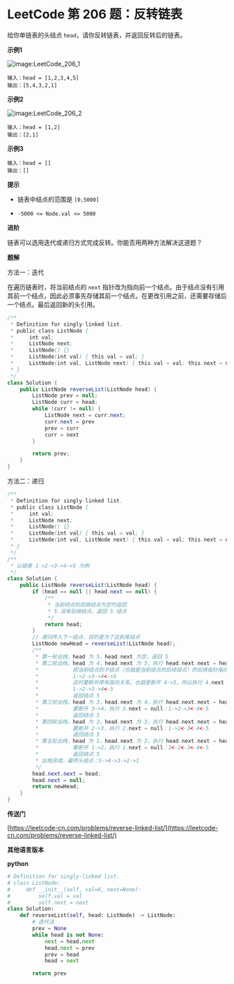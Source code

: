 # LeetCode 第 206 题：反转链表

给你单链表的头结点 `head`，请你反转链表，并返回反转后的链表。

**示例1**

![image:LeetCode_206_1](https://github.com/TomatoZ7/notes-of-tz/blob/master/DataStructuresAndAlgorithms/LeetCode/images/LeetCode_206_1.jpg)

```
输入：head = [1,2,3,4,5]
输出：[5,4,3,2,1]
```

**示例2**

![image:LeetCode_206_2](https://github.com/TomatoZ7/notes-of-tz/blob/master/DataStructuresAndAlgorithms/LeetCode/images/LeetCode_206_2.jpg)

```
输入：head = [1,2]
输出：[2,1]
```

**示例3**

```
输入：head = []
输出：[]
```

**提示**

+ 链表中结点的范围是 `[0,5000]`

+ `-5000 <= Node.val <= 5000`

**进阶**

链表可以选用迭代或递归方式完成反转。你能否用两种方法解决这道题？

**题解**

方法一：迭代

在遍历链表时，将当前结点的 `next` 指针改为指向前一个结点。由于结点没有引用其前一个结点，因此必须事先存储其前一个结点。在更改引用之前，还需要存储后一个结点。最后返回新的头引用。

```Java
/**
 * Definition for singly-linked list.
 * public class ListNode {
 *     int val;
 *     ListNode next;
 *     ListNode() {}
 *     ListNode(int val) { this.val = val; }
 *     ListNode(int val, ListNode next) { this.val = val; this.next = next; }
 * }
 */
class Solution {
    public ListNode reverseList(ListNode head) {
        ListNode prev = null;
        ListNode curr = head;
        while (curr != null) {
            ListNode next = curr.next;
            curr.next = prev
            prev = curr
            curr = next
        }

        return prev;
    }
}
```

方法二：递归

```Java
/**
 * Definition for singly-linked list.
 * public class ListNode {
 *     int val;
 *     ListNode next;
 *     ListNode() {}
 *     ListNode(int val) { this.val = val; }
 *     ListNode(int val, ListNode next) { this.val = val; this.next = next; }
 * }
 */
/**
 * 以链表 1->2->3->4->5 为例
 */
class Solution {
    public ListNode reverseList(ListNode head) {
        if (head == null || head.next == null) {
            /**
             * 当前结点的后继结点为空时返回
             * 5 没有后继结点，返回 5 结点
             */
            return head;
        }
        // 递归传入下一结点，目的是为了达到尾结点
        ListNode newHead = reverseList(ListNode head);
        /**
         * 第一轮出栈，head 为 5，head.next 为空，返回 5
         * 第二轮出栈，head 为 4，head.next 为 5，执行 head.next.next = head 也就是 5.next = 4
         *           把当前结点的子结点（也就是当前结点的后续结点）的后继指针指向当前结点，此时链表应为：
         *           1->2->3->4<->5
         *           这时要断开原有指向关系，也就是断开 4->5，所以执行 4.next = null，此时链表为：
         *           1->2->3->4<-5
         *           返回结点 5
         * 第三轮出栈，head 为 3，head.next 为 4，执行 head.next.next = head 也就是 4.next = 3，此时链表为：1->2->3<->4<-5
         *           要断开 3—>4，执行 3.next = null：1->2->3<-4<-5
         *           返回结点 5
         * 第四轮出栈，head 为 2，head.next 为 3，执行 head.next.next = head 也就是 3.next = 2，此时链表为：1->2<->3<-4<-5
         *           要断开 2->3，执行 2.next = null：1->2<-3<-4<-5
         *           返回结点 5
         * 第五轮出栈，head 为 1，head.next 为 2，执行 head.next.next = head 也就是 2.next = 1，此时链表为：1<->2<-3<-4<-5
         *           要断开 1->2，执行 1.next = null：1<-2<-3<-4<-5
         *           返回结点 5
         * 出栈完成，最终头结点：5->4->3->2->1
         */
        head.next.next = head;
        head.next = null;
        return newHead;
    }
}
```

**传送门**

[https://leetcode-cn.com/problems/reverse-linked-list/](https://leetcode-cn.com/problems/reverse-linked-list/)

**其他语言版本**

**python**

```py
# Definition for singly-linked list.
# class ListNode:
#     def __init__(self, val=0, next=None):
#         self.val = val
#         self.next = next
class Solution:
    def reverseList(self, head: ListNode) -> ListNode:
        # 迭代法
        prev = None
        while head is not None:
            next = head.next
            head.next = prev
            prev = head
            head = next

        return prev
```